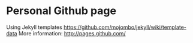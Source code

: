 Personal Github page
====================

Using Jekyll templates
https://github.com/mojombo/jekyll/wiki/template-data
More information:
http://pages.github.com/
